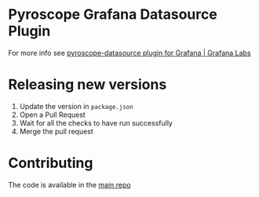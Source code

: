 # Pyroscope Grafana Datasource Plugin

For more info see [pyroscope-datasource plugin for Grafana | Grafana Labs](https://grafana.com/grafana/plugins/pyroscope-datasource/)


# Releasing new versions
1. Update the version in `package.json`
4. Open a Pull Request
5. Wait for all the checks to have run successfully
6. Merge the pull request

# Contributing
The code is available in the [main repo](https://github.com/pyroscope-io/pyroscope/tree/main/grafana-plugin/datasource)

